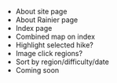 * About site page
* About Rainier page
* Index page
* Combined map on index
* Highlight selected hike?
* Image click regions?
* Sort by region/difficulty/date
* Coming soon

